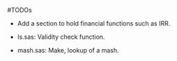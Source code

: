 #TODOs

* Add a section to hold financial functions such as IRR.

* ls.sas: Validity check function.

* mash.sas: Make, lookup of a mash.

